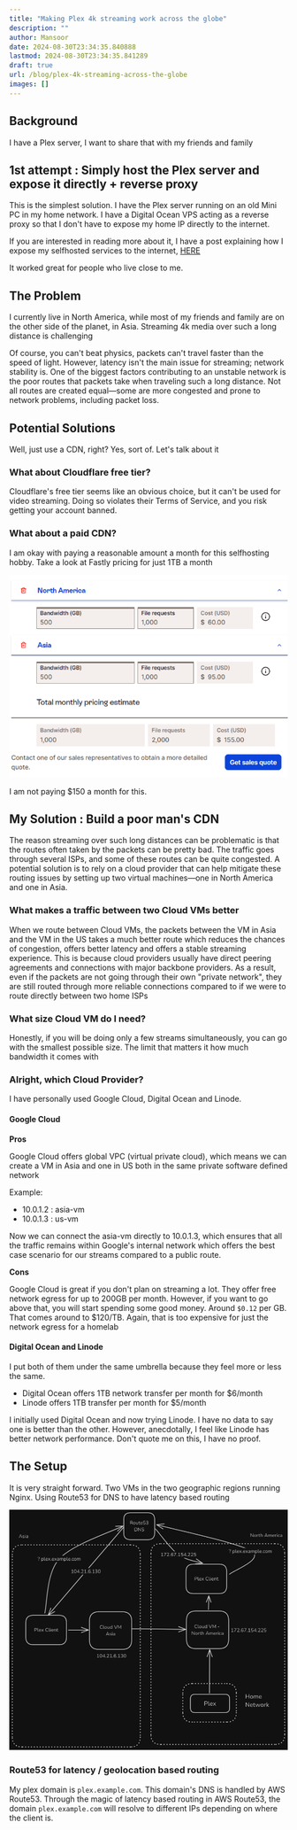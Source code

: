 ```yaml
---
title: "Making Plex 4k streaming work across the globe"
description: ""
author: Mansoor
date: 2024-08-30T23:34:35.840888
lastmod: 2024-08-30T23:34:35.841289
draft: true
url: /blog/plex-4k-streaming-across-the-globe
images: []
---
```

## Background

I have a Plex server, I want to share that with my friends and family

## 1st attempt : Simply host the Plex server and expose it directly + reverse proxy

This is the simplest solution. I have the Plex server running on an old Mini PC in my home
network. I have a Digital Ocean VPS acting as a reverse proxy so that I don't have to expose
my home IP directly to the internet. 

If you are interested in reading more about it, I have a post explaining how I expose my selfhosted
services to the internet, [HERE](https://esc.sh/blog/expose-selfhosted-services-to-internet/)

It worked great for people who live close to me.

## The Problem

I currently live in North America, while most of my friends and family are on the other side of
the planet, in Asia.  Streaming 4k media over such a long distance is challenging

Of course, you can't beat physics, packets can't travel faster than the speed of light. However, latency isn't the main issue for streaming; network stability is. One of the biggest factors contributing to an unstable network is the poor routes that packets take when traveling such a long distance. Not all routes are created equal—some are more congested and prone to network problems, including packet loss.

## Potential Solutions

Well, just use a CDN, right? Yes, sort of. Let's talk about it

### What about Cloudflare free tier?

Cloudflare's free tier seems like an obvious choice, but it can't be used for video streaming. Doing so violates their Terms of Service, and you risk getting your account banned.

### What about a paid CDN?

I am okay with paying a reasonable amount a month for this selfhosting hobby. Take a look at Fastly
pricing for just 1TB a month

![Fastly CDN Pricing](./fastly-pricing.png)

I am not paying $150 a month for this. 

## My Solution : Build a poor man's CDN

The reason streaming over such long distances can be problematic is that the routes often taken by the packets can be pretty bad. The traffic goes through several ISPs, and some of these routes can be quite congested. A potential solution is to rely on a cloud provider that can help mitigate these routing issues by setting up two virtual machines—one in North America and one in Asia.

### What makes a traffic between two Cloud VMs better

When we route between Cloud VMs, the packets between the VM in Asia and the VM in the US takes a much better
route which reduces the chances of congestion, offers better latency and offers a stable streaming experience.
This is because cloud providers usually have direct peering agreements and connections with major backbone providers.
As a result, even if the packets are not going through their own "private network", they are still routed through 
more reliable connections compared to if we were to route directly between two home ISPs

### What size Cloud VM do I need?

Honestly, if you will be doing only a few streams simultaneously, you can go with the smallest possible size.
The limit that matters it how much bandwidth it comes with

### Alright, which Cloud Provider?

I have personally used Google Cloud, Digital Ocean and Linode.

#### Google Cloud

**Pros**

Google Cloud offers global VPC (virtual private cloud), which means we can create a VM in Asia and one in US
both in the same private software defined network

Example: 
- 10.0.1.2 : asia-vm
- 10.0.1.3 : us-vm

Now we can connect the asia-vm directly to 10.0.1.3, which ensures that all the traffic remains within Google's
internal network which offers the best case scenario for our streams compared to a public route.

**Cons**

Google Cloud is great if you don't plan on streaming a lot. They offer free network egress for up to 200GB per month.
However, if you want to go above that, you will start spending some good money. Around `$0.12` per GB. 
That comes around to $120/TB. Again, that is too expensive for just the network egress for a homelab

#### Digital Ocean and Linode

I put both of them under the same umbrella because they feel more or less the same. 

- Digital Ocean offers 1TB network transfer per month for $6/month
- Linode offers 1TB transfer per month for $5/month

I initially used Digital Ocean and now trying Linode. I have no data to say one is better than the other.
However, anecdotally, I feel like Linode has better network performance. Don't quote me on this, I have no
proof.

## The Setup

It is very straight forward. Two VMs in the two geographic regions running Nginx. Using Route53 for DNS to have
latency based routing

![Plex CDN](./plex-diagram-dark.png)

### Route53 for latency / geolocation based routing

My plex domain is `plex.example.com`. This domain's DNS is handled by AWS Route53. Through the magic of latency based routing in AWS Route53, the domain `plex.example.com` will resolve to different IPs depending on where the client is.


